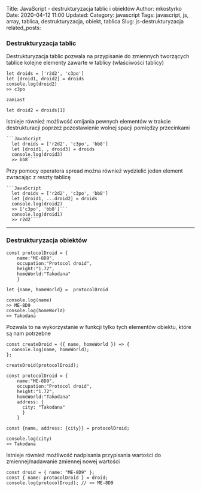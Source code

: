Title: JavaScript - destrukturyzacja tablic i obiektów
Author: mkostyrko
Date: 2020-04-12 11:00
Updated:
Category: javascript
Tags: javascript, js, array, tablica, destrukturyzacja, obiekt, tablica
Slug: js-destrukturyzacja
related_posts: 

### Destrukturyzacja tablic

Destrukturyzacja tablic pozwala na przypisanie do zmiennych tworzących tablice kolejne elementy zawarte w tablicy (właściwości tablicy)

    let droids = ['r2d2', 'c3po']
    let [droid1, droid2] = droids
    console.log(droid2)
    >> c3po

    zamiast

    let droid2 = droids[1]

Istnieje również możliwość omijania pewnych elementów w trakcie destrukturacji poprzez pozostawienie wolnej spacji pomiędzy przecinkami

    ```JavaScript
      let droids = ['r2d2', 'c3po', 'bb8']
      let [droid1, , droid3] = droids
      console.log(droid3)
      >> bb8````

Przy pomocy operatora spread można również wydzielić jeden element zwracając z reszty tablicę

    ```JavaScript
      let droids = ['r2d2', 'c3po', 'bb8']
      let [droid1, ...droid2] = droids
      console.log(droid2)
      >> ['c3po', 'bb8']```
      console.log(droid1)
      >> r2d2````

---

### Destrukturyzacja obiektów

    const protocolDroid = {
        name:"ME-8D9",
        occupation:"Protocol droid",
        height:"1.72",
        homeWorld:"Takodana"
        }

    let {name, homeWorld} =  protocolDroid

    console.log(name)
    >> ME-8D9
    console.log(homeWorld)
    >> Takodana

Pozwala to na wykorzystanie w funkcji tylko tych elementów obiektu, które są nam potrzebne

    const createDroid = ({ name, homeWorld }) => {
      console.log(name, homeWorld);
    };

    createDroid(protocolDroid);

    const protocolDroid = {
        name:"ME-8D9",
        occupation:"Protocol droid",
        height:"1.72",
        homeWorld:"Takodana"
        address: {
          city: "Takodana"
          }
        }

    const {name, address: {city}} = protocolDroid;

    console.log(city)
    >> Takodana

Istnieje również możliwość nadpisania przypisania wartości do zmiennej/nadawanie zmiennej nowej wartości

    const droid = { name: "ME-8D9" };
    const { name: protocolDroid } = droid;
    console.log(protocolDroid); // >> ME-8D9